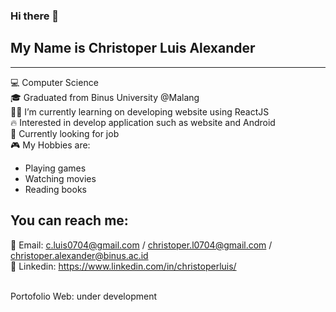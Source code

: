 ### Hi there 👋

## My Name is Christoper Luis Alexander
<hr />

💻 Computer Science <br />
🎓 Graduated from Binus University @Malang <br />
👩‍💻 I’m currently learning on developing website using ReactJS <br />
🔥 Interested in develop application such as website and Android <br />
💼 Currently looking for job <br />
🎮 My Hobbies are:
- Playing games
- Watching movies
- Reading books

## You can reach me:
📧 Email: c.luis0704@gmail.com / christoper.l0704@gmail.com / christoper.alexander@binus.ac.id <br />
🔗 Linkedin: https://www.linkedin.com/in/christoperluis/ <br><br>

Portofolio Web: under development

<!--
**Christoper0704/Christoper0704** is a ✨ _special_ ✨ repository because its `README.md` (this file) appears on your GitHub profile.

Here are some ideas to get you started:

- 🔭 I’m currently working on ...
- 🌱 I’m currently learning ...
- 👯 I’m looking to collaborate on ...
- 🤔 I’m looking for help with ...
- 💬 Ask me about ...
- 📫 How to reach me: ...
- 😄 Pronouns: ...
- ⚡ Fun fact: ...
-->

